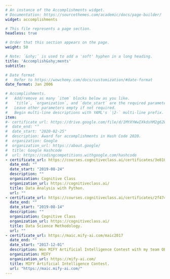 ```yaml
---
# An instance of the Accomplishments widget.
# Documentation: https://sourcethemes.com/academic/docs/page-builder/
widget: accomplishments

# This file represents a page section.
headless: true

# Order that this section appears on the page.
weight: 50

# Note: `&shy;` is used to add a 'soft' hyphen in a long heading.
title: 'Accomplish&shy;ments'
subtitle:

# Date format
#   Refer to https://wowchemy.com/docs/customization/#date-format
date_format: Jan 2006

# Accomplishments.
#   Add/remove as many `item` blocks below as you like.
#   `title`, `organization`, and `date_start` are the required parameters.
#   Leave other parameters empty if not required.
#   Begin multi-line descriptions with YAML's `|2-` multi-line prefix.
item:
#- certificate_url: https://drive.google.com/file/d/1MYXYWwIXkdshM2g62Wi11xSioqJJLXFr/view
#  date_end: ""
#  date_start: "2020-02-25"
#  description: Award for accomplishments in Hash Code 2020.
#  organization: Google
#  organization_url: https://about.google/
#  title: Google Hashcode
#  url: https://codingcompetitions.withgoogle.com/hashcode
- certificate_url: https://courses.cognitiveclass.ai/certificates/3e8102dc4ec14bdd80076ff3b68a9842
  date_end: ""
  date_start: "2019-08-24"
  description: ""
  organization: Cognitive Class
  organization_url: https://cognitiveclass.ai/
  title: Data Analysis with Python.
  url: ""
- certificate_url: https://courses.cognitiveclass.ai/certificates/2f4744a544074eec899f262df0e20b4d
  date_end: ""
  date_start: "2019-08-14"
  description: ""
  organization: Cognitive Class
  organization_url: https://cognitiveclass.ai/
  title: Data Science Methodology.
  url: ""
- certificate_url: https://maic.mify-ai.com/maic2017
  date_end: ""
  date_start: "2017-12-01"
  description: Won MIFY Artificial Intelligence Contest with my team OBF 
  organization: MIFY
  organization_url: https://mify-ai.com/
  title: MIFY Artificial Intelligence Contest.
  url: "https://maic.mify-ai.com/"
---
```

